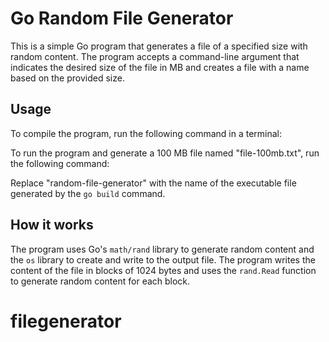 # Go Random File Generator

This is a simple Go program that generates a file of a specified size with random content. The program accepts a command-line argument that indicates the desired size of the file in MB and creates a file with a name based on the provided size.

## Usage

To compile the program, run the following command in a terminal:


To run the program and generate a 100 MB file named "file-100mb.txt", run the following command:


Replace "random-file-generator" with the name of the executable file generated by the `go build` command.

## How it works

The program uses Go's `math/rand` library to generate random content and the `os` library to create and write to the output file. The program writes the content of the file in blocks of 1024 bytes and uses the `rand.Read` function to generate random content for each block.
# filegenerator
